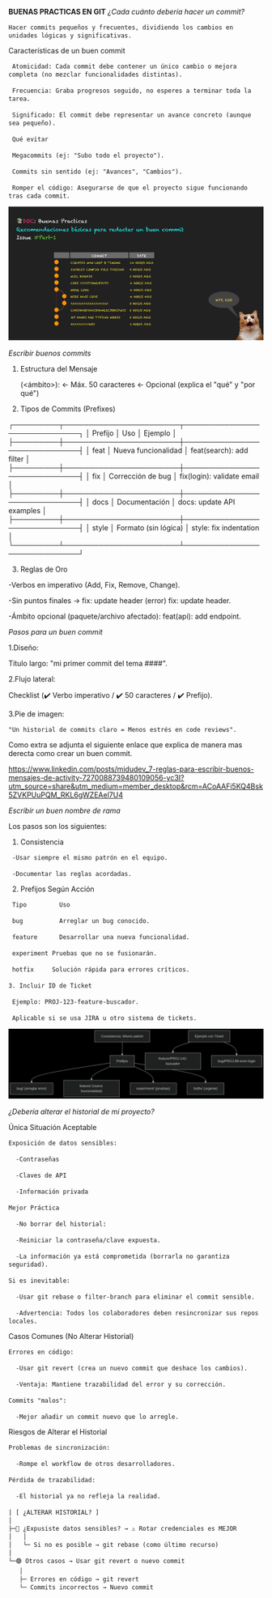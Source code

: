 **BUENAS PRACTICAS EN GIT**
 *¿Cada cuánto debería hacer un commit?*
   
    Hacer commits pequeños y frecuentes, dividiendo los cambios en unidades lógicas y significativas.

   Características de un buen commit
  
     Atomicidad: Cada commit debe contener un único cambio o mejora completa (no mezclar funcionalidades distintas).

     Frecuencia: Graba progresos seguido, no esperes a terminar toda la tarea.
     
     Significado: El commit debe representar un avance concreto (aunque sea pequeño).

     Qué evitar

     Megacommits (ej: "Subo todo el proyecto").
     
     Commits sin sentido (ej: "Avances", "Cambios").
 
     Romper el código: Asegurarse de que el proyecto sigue funcionando tras cada commit.

![buencommit](imagenes/1_eTcw2ApU_y73IOrwws_KvA.png)

*Escribir buenos commits*

 1. Estructura del Mensaje

    <tipo>(<ámbito>): <mensaje breve>  ← Máx. 50 caracteres
    <BLANK LINE>
    <cuerpo detallado>  ← Opcional (explica el "qué" y "por qué")

  2. Tipos de Commits (Prefixes)
   
   ┌─────────┬───────────────────────┬─────────────────────────────┐
   │ Prefijo │ Uso                   │ Ejemplo                     │
   ├─────────┼───────────────────────┼─────────────────────────────┤
   │ feat    │ Nueva funcionalidad   │ feat(search): add filter    │
   ├─────────┼───────────────────────┼─────────────────────────────┤
   │ fix     │ Corrección de bug     │ fix(login): validate email  │
   ├─────────┼───────────────────────┼─────────────────────────────┤
   │ docs    │ Documentación         │ docs: update API examples   │
   ├─────────┼───────────────────────┼─────────────────────────────┤
   │ style   │ Formato (sin lógica)  │ style: fix indentation      │
   └─────────┴───────────────────────┴─────────────────────────────┘

  3. Reglas de Oro

   -Verbos en imperativo (Add, Fix, Remove, Change).

   -Sin puntos finales → fix: update header (error) fix: update header.

   -Ámbito opcional (paquete/archivo afectado): feat(api): add endpoint.
 
  *Pasos para un buen commit*
   
   1.Diseño:

   Título largo: "mi primer commit del tema ####".

   2.Flujo lateral:

   Checklist (✔️ Verbo imperativo / ✔️ 50 caracteres / ✔️ Prefijo).

   3.Pie de imagen:
    
    "Un historial de commits claro = Menos estrés en code reviews".

  Como extra se adjunta el siguiente enlace que explica de manera mas derecta 
  como crear un buen commit.

  https://www.linkedin.com/posts/midudev_7-reglas-para-escribir-buenos-mensajes-de-activity-7270088739480109056-yc3I?utm_source=share&utm_medium=member_desktop&rcm=ACoAAFi5KQ4Bsk5ZVKPUuPQM_RKL6gWZEAel7U4

  *Escribir un buen nombre de rama*

  Los pasos son los siguientes:

   1. Consistencia

     -Usar siempre el mismo patrón en el equipo.

     -Documentar las reglas acordadas.

   2. Prefijos Según Acción
     
     Tipo	      Uso
     
     bug	      Arreglar un bug conocido.

     feature	  Desarrollar una nueva funcionalidad.

     experiment	Pruebas que no se fusionarán.
     
     hotfix    	Solución rápida para errores críticos.

    3. Incluir ID de Ticket

     Ejemplo: PROJ-123-feature-buscador.

     Aplicable si se usa JIRA u otro sistema de tickets.

  ![buenas](imagenes/buen.png)

  *¿Debería alterar el historial de mi proyecto?*
   
  Única Situación Aceptable
   
    Exposición de datos sensibles:

      -Contraseñas

      -Claves de API

      -Información privada

    Mejor Práctica
 
      -No borrar del historial:

      -Reiniciar la contraseña/clave expuesta.

      -La información ya está comprometida (borrarla no garantiza seguridad).

    Si es inevitable:

      -Usar git rebase o filter-branch para eliminar el commit sensible.

      -Advertencia: Todos los colaboradores deben resincronizar sus repos locales.

  Casos Comunes (No Alterar Historial)

    Errores en código:

      -Usar git revert (crea un nuevo commit que deshace los cambios).

      -Ventaja: Mantiene trazabilidad del error y su corrección.

    Commits "malos":

      -Mejor añadir un commit nuevo que lo arregle.

  Riesgos de Alterar el Historial

    Problemas de sincronización:

      -Rompe el workflow de otros desarrolladores.

    Pérdida de trazabilidad:

      -El historial ya no refleja la realidad.

    | [ ¿ALTERAR HISTORIAL? ]
    │
    ├─🔴 ¿Expusiste datos sensibles? → ⚠️ Rotar credenciales es MEJOR
    │   │
    │   └─ Si no es posible → git rebase (como último recurso)
    │
    └─🟢 Otros casos → Usar git revert o nuevo commit
       │
       ├─ Errores en código → git revert
       └─ Commits incorrectos → Nuevo commit